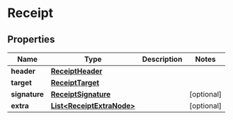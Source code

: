 
# Receipt

## Properties
Name | Type | Description | Notes
------------ | ------------- | ------------- | -------------
**header** | [**ReceiptHeader**](ReceiptHeader.md) |  | 
**target** | [**ReceiptTarget**](ReceiptTarget.md) |  | 
**signature** | [**ReceiptSignature**](ReceiptSignature.md) |  |  [optional]
**extra** | [**List&lt;ReceiptExtraNode&gt;**](ReceiptExtraNode.md) |  |  [optional]



